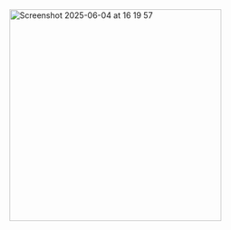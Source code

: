 
<img width="374" alt="Screenshot 2025-06-04 at 16 19 57" src="https://github.com/user-attachments/assets/b3fcd40f-7b17-4a4c-a5a6-dcbe91d7b006" />

